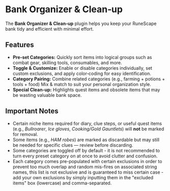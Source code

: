 # Bank Organizer & Clean‑up

<p>
The <strong>Bank Organizer & Clean‑up</strong> plugin helps you keep your RuneScape bank tidy and efficient with minimal effort.
</p>

<h2>Features</h2>
<ul>
  <li><strong>Pre‑set Categories:</strong> Quickly sort items into logical groups such as combat gear, skilling tools, consumables, and more.</li>
  <li><strong>Toggle & Customize:</strong> Enable or disable categories individually, set custom exclusions, and apply color‑coding for easy identification.</li>
  <li><strong>Category Pairing:</strong> Combine related categories (e.g., farming + potions + tools + food) Mix & match to suit your personal organization style.</li>
  <li><strong>Special Clean‑up:</strong> Highlights quest items and obsolete items that may be wasting valuable bank space.</li>
</ul>

<h2>Important Notes</h2>
<ul>
  <li>Certain niche items required for diary, clue steps, or useful quest items (e.g., <em>Bullroarer</em>, <em>Ice gloves</em>, <em>Cooking/Gold Gauntlets</em>) will <strong>not</strong> be marked for removal.</li>
  <li>Some items (e.g., <em>HAM robes</em>) are marked as discardable but may still be needed for specific clues — review before discarding.</li>
  <li>Some categories are toggled off by default - it is not recommended to turn every preset category on at once to avoid clutter and confusion.</li>
  <li>Each category comes pre-populated with certain exclusions in order to prevent too much overlap and random mis-fires on associated string names, this list is not exclusive and is guaranteed to miss certain case - add your own exclusions by simply inputting them in the "excluded items" box (lowercase) and comma-separated.</li>
</ul>

<p>

</p>
